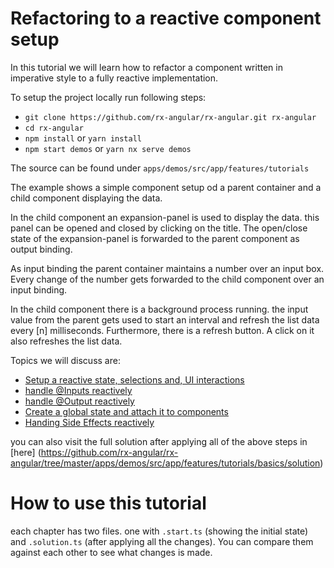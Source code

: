 # Refactoring to a reactive component setup

In this tutorial we will learn how to refactor a component written in imperative style to a fully reactive implementation.

To setup the project locally run following steps:

- `git clone https://github.com/rx-angular/rx-angular.git rx-angular`
- `cd rx-angular`
- `npm install` or `yarn install`
- `npm start demos` or `yarn nx serve demos`

The source can be found under `apps/demos/src/app/features/tutorials`

The example shows a simple component setup od a parent container and a child component displaying the data.

In the child component an expansion-panel is used to display the data. this panel can be opened and closed by clicking on the title.
The open/close state of the expansion-panel is forwarded to the parent component as output binding.

As input binding the parent container maintains a number over an input box. Every change of the number gets forwarded to the child component over an input binding.

In the child component there is a background process running. the input value from the parent gets used to start an interval and refresh the list data every [n] milliseconds.
Furthermore, there is a refresh button. A click on it also refreshes the list data.

Topics we will discuss are:

- [Setup a reactive state, selections and, UI interactions][1-setup]
- [handle @Inputs reactively][2-input-bindings]
- [handle @Output reactively][3-output-bindings]
- [Create a global state and attach it to components][4-global-state]
- [Handing Side Effects reactively][5-side-effects]
<!-- - [Presenter Pattern][6-presenter-pattern] -->

you can also visit the full solution after applying all of the above steps in [here] (https://github.com/rx-angular/rx-angular/tree/master/apps/demos/src/app/features/tutorials/basics/solution)

# How to use this tutorial

each chapter has two files. one with `.start.ts` (showing the initial state) and `.solution.ts` (after applying all the changes). You can compare them against each other to see what changes is made.

[1-setup]: https://github.com/rx-angular/rx-angular/tree/master/apps/demos/src/app/features/tutorials/basics/1-setup
[2-input-bindings]: https://github.com/rx-angular/rx-angular/tree/master/apps/demos/src/app/features/tutorials/basics/2-input-bindings
[3-output-bindings]: https://github.com/rx-angular/rx-angular/tree/master/apps/demos/src/app/features/tutorials/basics/3-output-bindings
[4-global-state]: https://github.com/rx-angular/rx-angular/tree/master/apps/demos/src/app/features/tutorials/basics/4-global-state
[5-side-effects]: https://github.com/rx-angular/rx-angular/tree/master/apps/demos/src/app/features/tutorials/basics/5-side-effects
